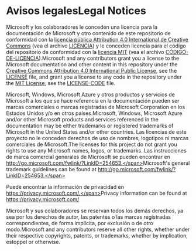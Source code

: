 # <a name="legal-notices"></a><span data-ttu-id="0b80b-101">Avisos legales</span><span class="sxs-lookup"><span data-stu-id="0b80b-101">Legal Notices</span></span>
<span data-ttu-id="0b80b-102">Microsoft y los colaboradores le conceden una licencia para la documentación de Microsoft y otro contenido de este repositorio de conformidad con la [licencia pública Attribution 4.0 International de Creative Commons](https://creativecommons.org/licenses/by/4.0/legalcode) (vea el archivo [LICENCIA](LICENSE)) y le conceden licencia para el código del repositorio de conformidad con la [licencia MIT](https://opensource.org/licenses/MIT) (vea el archivo [CÓDIGO-DE-LICENCIA](LICENSE-CODE)).</span><span class="sxs-lookup"><span data-stu-id="0b80b-102">Microsoft and any contributors grant you a license to the Microsoft documentation and other content in this repository under the [Creative Commons Attribution 4.0 International Public License](https://creativecommons.org/licenses/by/4.0/legalcode), see the [LICENSE](LICENSE) file, and grant you a license to any code in the repository under the [MIT License](https://opensource.org/licenses/MIT), see the [LICENSE-CODE](LICENSE-CODE) file.</span></span>

<span data-ttu-id="0b80b-103">Microsoft, Windows, Microsoft Azure y otros productos y servicios de Microsoft a los que se hace referencia en la documentación pueden ser marcas comerciales o marcas registradas de Microsoft Corporation en los Estados Unidos y/o en otros países.</span><span class="sxs-lookup"><span data-stu-id="0b80b-103">Microsoft, Windows, Microsoft Azure and/or other Microsoft products and services referenced in the documentation may be either trademarks or registered trademarks of Microsoft in the United States and/or other countries.</span></span>
<span data-ttu-id="0b80b-104">Las licencias de este proyecto no le conceden derechos de uso de nombres, logotipos ni marcas comerciales de Microsoft.</span><span class="sxs-lookup"><span data-stu-id="0b80b-104">The licenses for this project do not grant you rights to use any Microsoft names, logos, or trademarks.</span></span>
<span data-ttu-id="0b80b-105">Las instrucciones de marca comercial generales de Microsoft se pueden encontrar en http://go.microsoft.com/fwlink/?LinkID=254653.</span><span class="sxs-lookup"><span data-stu-id="0b80b-105">Microsoft's general trademark guidelines can be found at http://go.microsoft.com/fwlink/?LinkID=254653.</span></span>

<span data-ttu-id="0b80b-106">Puede encontrar la información de privacidad en https://privacy.microsoft.com/.</span><span class="sxs-lookup"><span data-stu-id="0b80b-106">Privacy information can be found at https://privacy.microsoft.com/</span></span>

<span data-ttu-id="0b80b-107">Microsoft y sus colaboradores se reservan todos los demás derechos, ya sea por los derechos de autor, las patentes o las marcas registradas correspondientes, de forma implícita, por exclusión o de otro modo.</span><span class="sxs-lookup"><span data-stu-id="0b80b-107">Microsoft and any contributors reserve all other rights, whether under their respective copyrights, patents, or trademarks, whether by implication, estoppel or otherwise.</span></span>
